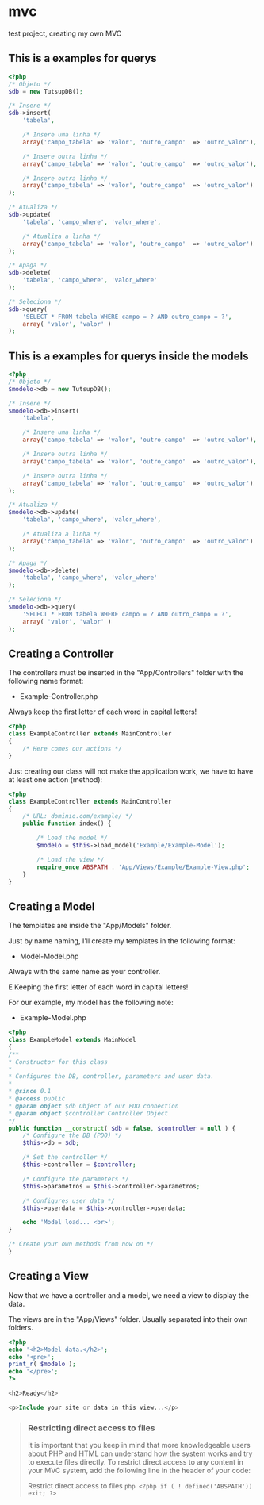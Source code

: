# mvc
test project, creating my own MVC

## This is a examples for querys

```php
<?php
/* Objeto */
$db = new TutsupDB();

/* Insere */
$db->insert(
	'tabela', 

	/* Insere uma linha */
	array('campo_tabela' => 'valor', 'outro_campo'  => 'outro_valor'),

	/* Insere outra linha */
	array('campo_tabela' => 'valor', 'outro_campo'  => 'outro_valor'),

	/* Insere outra linha */
	array('campo_tabela' => 'valor', 'outro_campo'  => 'outro_valor')
);

/* Atualiza */
$db->update(
	'tabela', 'campo_where', 'valor_where',

	/* Atualiza a linha */
	array('campo_tabela' => 'valor', 'outro_campo'  => 'outro_valor')
);

/* Apaga */
$db->delete(
	'tabela', 'campo_where', 'valor_where'
);

/* Seleciona */
$db->query(
	'SELECT * FROM tabela WHERE campo = ? AND outro_campo = ?',
	array( 'valor', 'valor' )
);
```

## This is a examples for querys inside the models

```php
<?php
/* Objeto */
$modelo->db = new TutsupDB();

/* Insere */
$modelo->db->insert(
	'tabela', 

	/* Insere uma linha */
	array('campo_tabela' => 'valor', 'outro_campo'  => 'outro_valor'),

	/* Insere outra linha */
	array('campo_tabela' => 'valor', 'outro_campo'  => 'outro_valor'),

	/* Insere outra linha */
	array('campo_tabela' => 'valor', 'outro_campo'  => 'outro_valor')
);

/* Atualiza */
$modelo->db->update(
	'tabela', 'campo_where', 'valor_where',

	/* Atualiza a linha */
	array('campo_tabela' => 'valor', 'outro_campo'  => 'outro_valor')
);

/* Apaga */
$modelo->db->delete(
	'tabela', 'campo_where', 'valor_where'
);

/* Seleciona */
$modelo->db->query(
	'SELECT * FROM tabela WHERE campo = ? AND outro_campo = ?',
	array( 'valor', 'valor' )
);
```

## Creating a Controller

The controllers must be inserted in the "App/Controllers" folder with the following name format:

* Example-Controller.php

Always keep the first letter of each word in capital letters!

```php
<?php
class ExampleController extends MainController
{
	/* Here comes our actions */
}
```


Just creating our class will not make the application work, we have to have at least one action (method):

```php
<?php
class ExampleController extends MainController
{
	/* URL: dominio.com/example/ */
	public function index() {

		/* Load the model */
		$modelo = $this->load_model('Example/Example-Model');

		/* Load the view */
		require_once ABSPATH . 'App/Views/Example/Example-View.php';
	}
}
```

## Creating a Model

The templates are inside the "App/Models" folder.

Just by name naming, I'll create my templates in the following format:

* Model-Model.php

Always with the same name as your controller.

E Keeping the first letter of each word in capital letters!

For our example, my model has the following note:

* Example-Model.php

```php
<?php
class ExampleModel extends MainModel
{
/**
* Constructor for this class
*
* Configures the DB, controller, parameters and user data.
*
* @since 0.1
* @access public
* @param object $db Object of our PDO connection
* @param object $controller Controller Object
*/
public function __construct( $db = false, $controller = null ) {
	/* Configure the DB (PDO) */
	$this->db = $db;

	/* Set the controller */
	$this->controller = $controller;

	/* Configure the parameters */
	$this->parametros = $this->controller->parametros;

	/* Configures user data */
	$this->userdata = $this->controller->userdata;

	echo 'Model load... <br>';
}

/* Create your own methods from now on */
}
```

## Creating a View

Now that we have a controller and a model, we need a view to display the data.

The views are in the "App/Views" folder. Usually separated into their own folders.

```php
<?php
echo '<h2>Model data.</h2>';
echo '<pre>';
print_r( $modelo );
echo '</pre>';
?>

<h2>Ready</h2>

<p>Include your site or data in this view...</p>
```


> ### Restricting direct access to files
> It is important that you keep in mind that more knowledgeable users about PHP and HTML can understand how the system works and try to execute files directly. To restrict direct access to any content in your MVC system, add the following line in the header of your code:
>
> Restrict direct access to files
> ```php <?php if ( ! defined('ABSPATH')) exit; ?> ```



